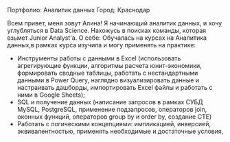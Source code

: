 Портфолио: Аналитик данных
Город: Краснодар

Всем привет, меня зовут Алина!
Я начинающий аналитик данных, и хочу углубляться в Data Science. Нахожусь в поисках команды, которая взьмет Junior Analyst'а.
О себе:
Обучалась на курсах на Аналитика данных,в рамках курса изучила и могу применять на практике:
- Инструменты работы с данными в Excel (использовать агрегирующие функции, алгоритмы расчета юнит-экономики, формировать сводные таблицы, работать c нестандартными данными в Power Query, наглядно визуализировать данные и настраивать дашборды, импортировать Excel файлы и работать с ними в Google Sheets);
- SQL и получение данных (написание запросов в рамках  СУБД MySQL, PostgreSQL, применение подзапросов, операторов join, оконных функций, операторов group by и order by, создание CTE)
-  Работать с логическими концепциями: импликацией, инверсией, эквивалентностью, применять необходимые и достаточные условия, 
